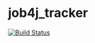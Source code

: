 # job4j_tracker

[![Build Status](https://app.travis-ci.com/Vint-Razor/job4j_tracker.svg?branch=master)](https://app.travis-ci.com/Vint-Razor/job4j_tracker)